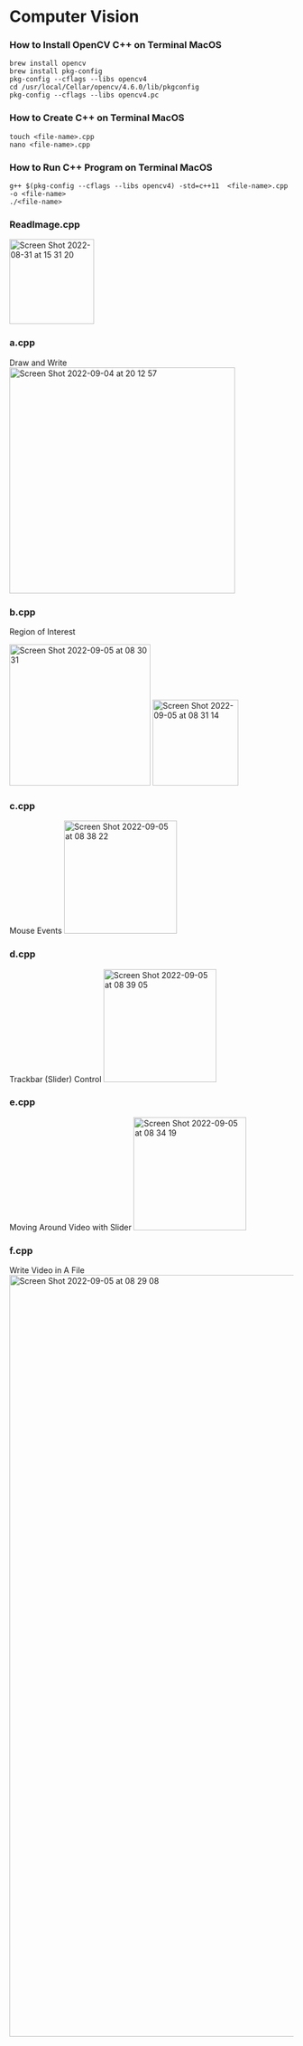 # Computer Vision

### How to Install OpenCV C++ on Terminal MacOS
```
brew install opencv
brew install pkg-config
pkg-config --cflags --libs opencv4
cd /usr/local/Cellar/opencv/4.6.0/lib/pkgconfig
pkg-config --cflags --libs opencv4.pc
```

### How to Create C++ on Terminal MacOS
```
touch <file-name>.cpp
nano <file-name>.cpp
```

### How to Run C++ Program on Terminal MacOS
```
g++ $(pkg-config --cflags --libs opencv4) -std=c++11  <file-name>.cpp -o <file-name>
./<file-name>
```

### ReadImage.cpp
<img width="150" alt="Screen Shot 2022-08-31 at 15 31 20" src="https://user-images.githubusercontent.com/49669018/187645344-c46934b2-aad2-402b-b7c6-1880defddad8.png">

### a.cpp
Draw and Write
<img width="400" alt="Screen Shot 2022-09-04 at 20 12 57" src="https://user-images.githubusercontent.com/49669018/188315320-f23bf13f-4928-4e86-9633-eb298b35b5df.png">

### b.cpp
Region of Interest
<p>
<img width="250" alt="Screen Shot 2022-09-05 at 08 30 31" src="https://user-images.githubusercontent.com/49669018/188343350-9c0665d2-4e97-4c9e-b4d9-51a366cb34d1.png">
<img width="152" alt="Screen Shot 2022-09-05 at 08 31 14" src="https://user-images.githubusercontent.com/49669018/188343356-127177d5-fc94-446b-8178-b61165a61fd7.png">
</p>

### c.cpp
Mouse Events
<img width="200" alt="Screen Shot 2022-09-05 at 08 38 22" src="https://user-images.githubusercontent.com/49669018/188343736-22a584af-7395-42ab-9bae-05cfec6a0319.png">

### d.cpp
Trackbar (Slider) Control
<img width="200" alt="Screen Shot 2022-09-05 at 08 39 05" src="https://user-images.githubusercontent.com/49669018/188343792-20b8374d-6032-4cbc-b782-63dc54fe5979.png">

### e.cpp
Moving Around Video with Slider
<img width="200" alt="Screen Shot 2022-09-05 at 08 34 19" src="https://user-images.githubusercontent.com/49669018/188343893-e305652e-9bd7-4927-a9d1-74a7c124ae09.png">

### f.cpp
Write Video in A File
<img width="1348" alt="Screen Shot 2022-09-05 at 08 29 08" src="https://user-images.githubusercontent.com/49669018/188343966-40b60853-5431-41bd-b871-7c4a4c5778fb.png">


